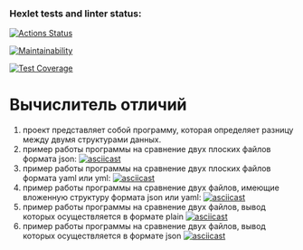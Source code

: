 ### Hexlet tests and linter status:
[![Actions Status](https://github.com/Anatoliy2610/python-project-50/actions/workflows/hexlet-check.yml/badge.svg)](https://github.com/Anatoliy2610/python-project-50/actions)

[![Maintainability](https://api.codeclimate.com/v1/badges/6798f68cade64214cb0f/maintainability)](https://codeclimate.com/github/Anatoliy2610/python-project-50/maintainability)

[![Test Coverage](https://api.codeclimate.com/v1/badges/6798f68cade64214cb0f/test_coverage)](https://codeclimate.com/github/Anatoliy2610/python-project-50/test_coverage)

# Вычислитель отличий
1. проект представляет собой программу, которая определяет разницу между двумя структурами данных.
2. пример работы программы на сравнение двух плоских файлов формата json:
[![asciicast](https://asciinema.org/a/zqiLHZf7FixdxYFAlnFpbB8k8)](https://asciinema.org/a/zqiLHZf7FixdxYFAlnFpbB8k8)
3. пример работы программы на сравнение двух плоских файлов формата yaml или yml:
[![asciicast](https://asciinema.org/a/rNvEIu6t2E1xYPdz4QA2huSeP)](https://asciinema.org/a/rNvEIu6t2E1xYPdz4QA2huSeP)
4. пример работы программы на сравнение двух файлов, имеющие вложенную структуру формата json или yaml:
[![asciicast](https://asciinema.org/a/Lt9vfxpQSbOeYBIhBoi6g4F0k)](https://asciinema.org/a/Lt9vfxpQSbOeYBIhBoi6g4F0k)
5. пример работы программы на сравнение двух файлов, вывод которых осуществляется в формате plain
[![asciicast](https://asciinema.org/a/k1SLxyBWDJagWY0fQdNInBLtC)](https://asciinema.org/a/k1SLxyBWDJagWY0fQdNInBLtC)
6. пример работы программы на сравнение двух файлов, вывод которых осуществляется в формате json
[![asciicast](https://asciinema.org/a/uaJhkxmnvGk1lSjXUZzpGSYET)](https://asciinema.org/a/uaJhkxmnvGk1lSjXUZzpGSYET)